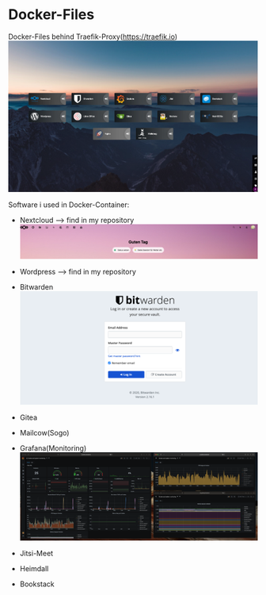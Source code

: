 # Docker-Files
Docker-Files behind Traefik-Proxy(https://traefik.io)
![Photo](Docs/wallabag.png)

Software i used in Docker-Container:
- Nextcloud --> find in my repository 
![Photo](Docs/nextcloud.png)
- Wordpress --> find in my repository 

- Bitwarden 
![Photo](Docs/bitwarden.png)
- Gitea
- Mailcow(Sogo)
- Grafana(Monitoring) 
![Photo](Docs/grafana.png)
- Jitsi-Meet
- Heimdall 
- Bookstack
